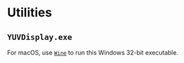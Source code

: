# Utilities

## `YUVDisplay.exe`

For macOS, use [`Wine`](https://www.winehq.org) to run this Windows 32-bit executable.
